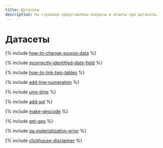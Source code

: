 ```yaml
---
title: Датасеты
description: На странице представлены вопросы и ответы про датасеты.
---
```


# Датасеты

{% include [how-to-change-source-data](../../_qa/datalens/change-source-data.md) %}



{% include [incorrectly-identified-date-field](../../_qa/datalens/incorrectly-identified-date-field.md) %}

{% include [how-to-link-two-tables](../../_qa/datalens/linking-two-tables.md) %}

{% include [add-line-numeration](../../_qa/datalens/add-line-numeration.md) %}

{% include [unix-time](../../_qa/datalens/unix-time.md) %}

{% include [add-sql](../../_qa/datalens/add-sql.md) %}

{% include [make-geocode](../../_qa/datalens/make-geocode.md) %}

{% include [get-geo](../../_qa/datalens/get-geo.md) %}

{% include [qa-materialization-error](../../_qa/datalens/where-is-materialization.md) %}




{% include [clickhouse-disclaimer](../../_includes/clickhouse-disclaimer.md) %}
